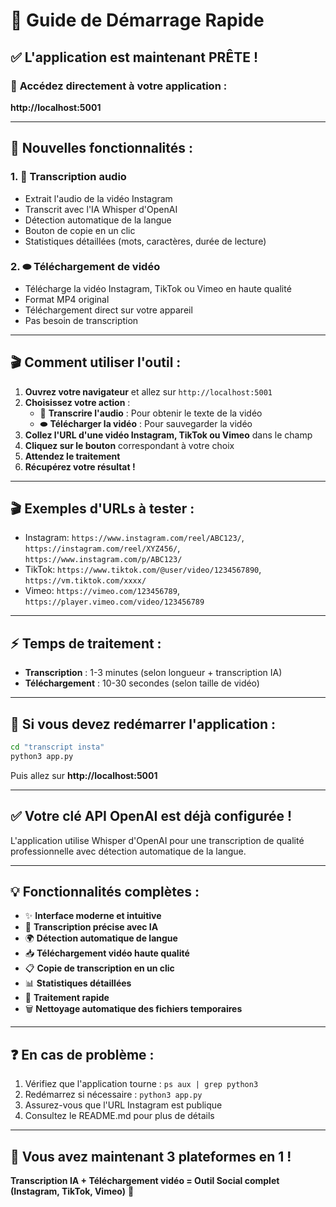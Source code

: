 # 🚀 Guide de Démarrage Rapide

## ✅ L'application est maintenant PRÊTE !

### 📱 **Accédez directement à votre application :**
**http://localhost:5001**

---

## 🎯 **Nouvelles fonctionnalités :**

### 1. 📝 **Transcription audio**
- Extrait l'audio de la vidéo Instagram
- Transcrit avec l'IA Whisper d'OpenAI  
- Détection automatique de la langue
- Bouton de copie en un clic
- Statistiques détaillées (mots, caractères, durée de lecture)

### 2. ⬬ **Téléchargement de vidéo**
- Télécharge la vidéo Instagram, TikTok ou Vimeo en haute qualité
- Format MP4 original
- Téléchargement direct sur votre appareil
- Pas besoin de transcription

---

## 🎬 **Comment utiliser l'outil :**

1. **Ouvrez votre navigateur** et allez sur `http://localhost:5001`
2. **Choisissez votre action** :
   - 📝 **Transcrire l'audio** : Pour obtenir le texte de la vidéo
   - ⬬ **Télécharger la vidéo** : Pour sauvegarder la vidéo
3. **Collez l'URL d'une vidéo Instagram, TikTok ou Vimeo** dans le champ
4. **Cliquez sur le bouton** correspondant à votre choix
5. **Attendez le traitement** 
6. **Récupérez votre résultat !**

---

## 🎬 **Exemples d'URLs à tester :**
- Instagram: `https://www.instagram.com/reel/ABC123/`, `https://instagram.com/reel/XYZ456/`, `https://www.instagram.com/p/ABC123/`
- TikTok: `https://www.tiktok.com/@user/video/1234567890`, `https://vm.tiktok.com/xxxx/`
- Vimeo: `https://vimeo.com/123456789`, `https://player.vimeo.com/video/123456789`

---

## ⚡ **Temps de traitement :**
- **Transcription** : 1-3 minutes (selon longueur + transcription IA)
- **Téléchargement** : 10-30 secondes (selon taille de vidéo)

---

## 🔧 **Si vous devez redémarrer l'application :**

```bash
cd "transcript insta"
python3 app.py
```

Puis allez sur **http://localhost:5001**

---

## ✅ **Votre clé API OpenAI est déjà configurée !**

L'application utilise Whisper d'OpenAI pour une transcription de qualité professionnelle avec détection automatique de la langue.

---

## 💡 **Fonctionnalités complètes :**
- ✨ **Interface moderne et intuitive**
- 🎯 **Transcription précise avec IA**
- 🌍 **Détection automatique de langue**
- 📥 **Téléchargement vidéo haute qualité**
- 📋 **Copie de transcription en un clic**
- 📊 **Statistiques détaillées**
- 🚀 **Traitement rapide**
- 🗑️ **Nettoyage automatique des fichiers temporaires**

---

## ❓ **En cas de problème :**
1. Vérifiez que l'application tourne : `ps aux | grep python3`
2. Redémarrez si nécessaire : `python3 app.py`
3. Assurez-vous que l'URL Instagram est publique
4. Consultez le README.md pour plus de détails

---

## 🎉 **Vous avez maintenant 3 plateformes en 1 !**
**Transcription IA + Téléchargement vidéo = Outil Social complet (Instagram, TikTok, Vimeo)** 🚀